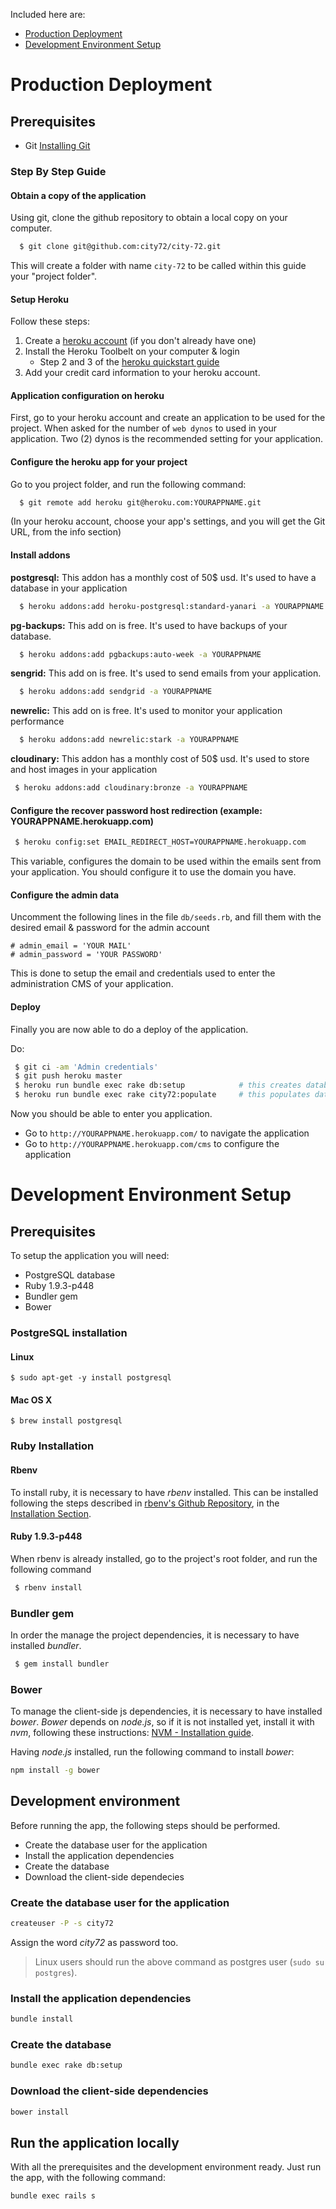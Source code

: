 Included here are:

  * [Production Deployment](#production_deployment)
  * [Development Environment Setup](#development-environment-setup)

# Production Deployment

## Prerequisites

* Git [Installing Git](http://git-scm.com/book/en/Getting-Started-Installing-Git)

### Step By Step Guide

#### Obtain a copy of the application

Using git, clone the github repository to obtain a local copy on your computer.

```sh
  $ git clone git@github.com:city72/city-72.git
```

This will create a folder with name `city-72` to be called within this guide your "project folder".

#### Setup Heroku

Follow these steps:

  1. Create a [heroku account](http://www.heroku.com) (if you don't already have one)
  2. Install the Heroku Toolbelt on your computer & login
      * Step 2 and 3 of the [heroku quickstart guide](https://devcenter.heroku.com/articles/quickstart)
  3. Add your credit card information to your heroku account.


#### Application configuration on heroku

First, go to your heroku account and create an application to be used for the project. When asked for the number of `web dynos` to used in your application. Two (2) dynos is the recommended setting for your application.

#### Configure the heroku app for your project

Go to you project folder, and run the following command:

```sh
  $ git remote add heroku git@heroku.com:YOURAPPNAME.git
```

(In your heroku account, choose your app's settings, and you will get the Git URL, from the info section)

#### Install addons

**postgresql:** This addon has a monthly cost of 50$ usd. It's used to have a database in your application

```sh
  $ heroku addons:add heroku-postgresql:standard-yanari -a YOURAPPNAME
```

**pg-backups:** This add on is free. It's used to have backups of your database.

```sh
  $ heroku addons:add pgbackups:auto-week -a YOURAPPNAME
```

**sengrid:** This add on is free. It's used to send emails from your application.

```sh
  $ heroku addons:add sendgrid -a YOURAPPNAME
```

**newrelic:** This add on is free. It's used to monitor your application performance

```sh
  $ heroku addons:add newrelic:stark -a YOURAPPNAME
```

**cloudinary:** This addon has a monthly cost of 50$ usd. It's used to store and host images in your application

```sh
 $ heroku addons:add cloudinary:bronze -a YOURAPPNAME
```

#### Configure the recover password host redirection (example: YOURAPPNAME.herokuapp.com)

```sh
 $ heroku config:set EMAIL_REDIRECT_HOST=YOURAPPNAME.herokuapp.com
```

This variable, configures the domain to be used within the emails sent from your application. You should configure it to use the domain you have.

#### Configure the admin data

Uncomment the following lines in the file `db/seeds.rb`, and fill them with the desired email & password for the admin account

    # admin_email = 'YOUR MAIL'
    # admin_password = 'YOUR PASSWORD'

This is done to setup the email and credentials used to enter the administration CMS of your application.

#### Deploy

Finally you are now able to do a deploy of the application.

Do:
```sh
 $ git ci -am 'Admin credentials'
 $ git push heroku master
 $ heroku run bundle exec rake db:setup            # this creates database schema & prepopulates basic data
 $ heroku run bundle exec rake city72:populate     # this populates data to the database
```

Now you should be able to enter you application.

  * Go to `http://YOURAPPNAME.herokuapp.com/` to navigate the application
  * Go to `http://YOURAPPNAME.herokuapp.com/cms` to configure the application

# Development Environment Setup

## Prerequisites

To setup the application you will need:

* PostgreSQL database
* Ruby 1.9.3-p448
* Bundler gem
* Bower


### PostgreSQL installation

#### Linux

    $ sudo apt-get -y install postgresql

#### Mac OS X

    $ brew install postgresql

### Ruby Installation

#### Rbenv

To install ruby, it is necessary to have *rbenv* installed. This can be installed following the steps described in [rbenv's Github Repository](https://github.com/sstephenson/rbenv), in the [Installation Section](https://github.com/sstephenson/rbenv#installation).

#### Ruby 1.9.3-p448

When rbenv is already installed, go to the project's root folder, and run the following command
```sh
 $ rbenv install
```

### Bundler gem
In order the manage the project dependencies, it is necessary to have installed *bundler*.
```sh
 $ gem install bundler
```

### Bower
To manage the client-side js dependencies, it is necessary to have installed *bower*. *Bower* depends on *node.js*, so if it is not installed yet, install it with *nvm*, following these instructions: [NVM - Installation guide](https://github.com/creationix/nvm#installation).

Having *node.js* installed, run the following command to install *bower*:
```sh
npm install -g bower
```

## Development environment

Before running the app, the following steps should be performed.
* Create the database user for the application
* Install the application dependencies
* Create the database
* Download the client-side dependecies

### Create the database user for the application

```sh
createuser -P -s city72
```
Assign the word *city72* as password too.

> Linux users should run the above command as postgres user (`sudo su postgres`).

### Install the application dependencies

```sh
bundle install
```

### Create the database

```sh
bundle exec rake db:setup
```

### Download the client-side dependencies

```sh
bower install
```

## Run the application locally
With all the prerequisites and the development environment ready. Just run the app, with the following command:

```sh
bundle exec rails s
```
